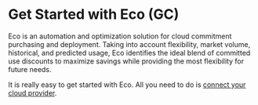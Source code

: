 # Get Started with Eco (GC)

Eco is an automation and optimization solution for cloud commitment purchasing and deployment. Taking into account flexibility, market volume, historical, and predicted usage, Eco identifies the ideal blend of committed use discounts to maximize savings while providing the most flexibility for future needs.

It is really easy to get started with Eco. All you need to do is [connect your cloud provider](eco/getting-started/connect-gc-account).
